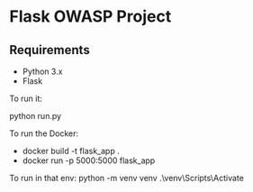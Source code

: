 # Flask OWASP Project


## Requirements
- Python 3.x
- Flask

To run it:

python run.py

To run the Docker:
- docker build -t flask_app .
- docker run -p 5000:5000 flask_app

To run in that env:
python -m venv venv 
.\venv\Scripts\Activate 